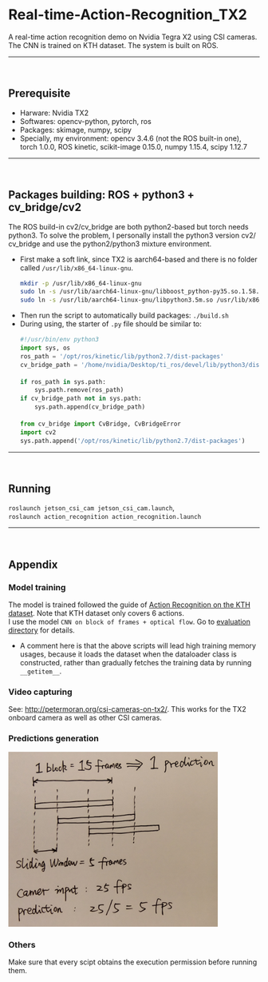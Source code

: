 # Real-time-Action-Recognition_TX2
A real-time action recognition demo on Nvidia Tegra X2 using CSI cameras. The CNN is trained on KTH dataset. The system is built on ROS.

---
<br>

## Prerequisite
* Harware: Nvidia TX2
* Softwares: opencv-python, pytorch, ros
* Packages: skimage, numpy, scipy
* Specially, my environment: 
  opencv 3.4.6 (not the ROS built-in one), torch 1.0.0, ROS kinetic, scikit-image 0.15.0, numpy 1.15.4, scipy 1.12.7

---
<br>

## Packages building: ROS + python3 + cv_bridge/cv2 
The ROS build-in cv2/cv_bridge are both python2-based but torch needs python3. To solve the problem, I personally install the python3 version cv2/ cv_bridge and use the python2/python3 mixture environment.  

* First make a soft link, since TX2 is aarch64-based and there is no folder called `/usr/lib/x86_64-linux-gnu`.
  ```bash
  mkdir -p /usr/lib/x86_64-linux-gnu
  sudo ln -s /usr/lib/aarch64-linux-gnu/libboost_python-py35.so.1.58.0 /usr/lib/x86_64-linux-gnu/libboost_python3.so
  sudo ln -s /usr/lib/aarch64-linux-gnu/libpython3.5m.so /usr/lib/x86_64-linux-gnu/libpython3.5m.so
  ```
* Then run the script to automatically build packages: `./build.sh` 
* During using, the starter of `.py` file should be similar to:
  ```python
  #!/usr/bin/env python3
  import sys, os
  ros_path = '/opt/ros/kinetic/lib/python2.7/dist-packages'
  cv_bridge_path = '/home/nvidia/Desktop/ti_ros/devel/lib/python3/dist-packages' # change this to your ros workspace folder
  
  if ros_path in sys.path:
      sys.path.remove(ros_path)
  if cv_bridge_path not in sys.path:
      sys.path.append(cv_bridge_path)

  from cv_bridge import CvBridge, CvBridgeError
  import cv2
  sys.path.append('/opt/ros/kinetic/lib/python2.7/dist-packages')
  ```
---
<br>

## Running
`roslaunch jetson_csi_cam jetson_csi_cam.launch`,  
`roslaunch action_recognition action_recognition.launch`

---
<br>

## Appendix  
### Model training
The model is trained followed the guide of [Action Recognition on the KTH dataset](https://github.com/vkhoi/KTH-Action-Recognition). Note that KTH dataset only covers 6 actions.   
I use the model `CNN on block of frames + optical flow`. Go to [evaluation directory](./Evaluation) for details.
* A comment here is that the above scripts will lead high training memory usages, because it loads the dataset when the dataloader class is constructed, rather than gradually fetches the training data by running `__getitem__`.

### Video capturing
See: http://petermoran.org/csi-cameras-on-tx2/. This works for the TX2 onboard camera as well as other CSI cameras.

### Predictions generation
<p align="left">
	<img src="./prediction.jpg" width="420" height="350" >
</p>

### Others
Make sure that every scipt obtains the execution permission before running them.

